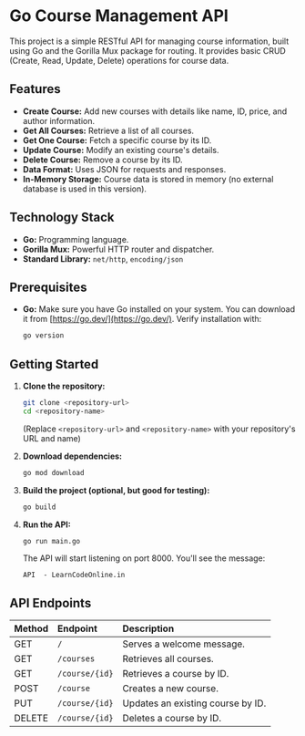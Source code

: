 # Go Course Management API

This project is a simple RESTful API for managing course information, built using Go and the Gorilla Mux package for routing. It provides basic CRUD (Create, Read, Update, Delete) operations for course data.

## Features

*   **Create Course:** Add new courses with details like name, ID, price, and author information.
*   **Get All Courses:** Retrieve a list of all courses.
*   **Get One Course:** Fetch a specific course by its ID.
*   **Update Course:** Modify an existing course's details.
*   **Delete Course:** Remove a course by its ID.
*   **Data Format:** Uses JSON for requests and responses.
*   **In-Memory Storage:** Course data is stored in memory (no external database is used in this version).

## Technology Stack

*   **Go:** Programming language.
*   **Gorilla Mux:** Powerful HTTP router and dispatcher.
*   **Standard Library:** `net/http`, `encoding/json`

## Prerequisites

*   **Go:** Make sure you have Go installed on your system. You can download it from [https://go.dev/](https://go.dev/). Verify installation with:

    ```bash
    go version
    ```

## Getting Started

1. **Clone the repository:**

    ```bash
    git clone <repository-url>
    cd <repository-name>
    ```

    (Replace `<repository-url>` and `<repository-name>` with your repository's URL and name)

2. **Download dependencies:**

    ```bash
    go mod download
    ```

3. **Build the project (optional, but good for testing):**

    ```bash
    go build
    ```

4. **Run the API:**

    ```bash
    go run main.go
    ```

    The API will start listening on port 8000. You'll see the message:

    ```
    API  - LearnCodeOnline.in
    ```

## API Endpoints

| Method | Endpoint         | Description                               |
| :----- | :--------------- | :---------------------------------------- |
| GET    | `/`              | Serves a welcome message.                 |
| GET    | `/courses`       | Retrieves all courses.                    |
| GET    | `/course/{id}`   | Retrieves a course by ID.                 |
| POST   | `/course`       | Creates a new course.                      |
| PUT    | `/course/{id}`   | Updates an existing course by ID.         |
| DELETE | `/course/{id}`   | Deletes a course by ID.                  |